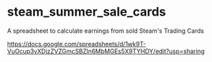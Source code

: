 # steam_summer_sale_cards
A spreadsheet to calculate earnings from sold Steam's Trading Cards

https://docs.google.com/spreadsheets/d/1wk9T-VuOcup3vXDjzZVZGmcSBZln6MbMGEs5X9TYHDY/edit?usp=sharing

